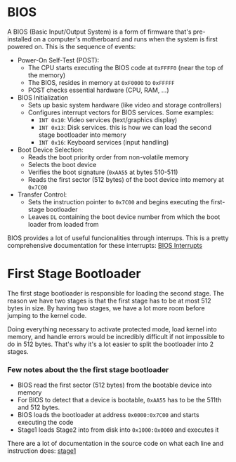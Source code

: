 # BIOS
A BIOS (Basic Input/Output System) is a form of firmware that's pre-installed on a computer's motherboard and runs when the system is first powered on. This is the sequence of events:
- Power-On Self-Test (POST):
  - The CPU starts executing the BIOS code at `0xFFFF0` (near the top of the memory)
  - The BIOS, resides in memory at `0xF0000` to `0xFFFFF`
  - POST checks essential hardware (CPU, RAM, ...)
- BIOS Initialization
  - Sets up basic system hardware (like video and storage controllers)
  - Configures interrupt vectors for BIOS services. Some examples:
    - `INT 0x10`: Video services (text/graphics display)
    - `INT 0x13`: Disk services. this is how we can load the second stage bootloader into memory
    - `INT 0x16`: Keyboard services (input handling)
- Boot Device Selection:
  - Reads the boot priority order from non-volatile memory
  - Selects the boot device
  - Verifies the boot signature (`0xAA55` at bytes 510-511)
  - Reads the first sector (512 bytes) of the boot device into memory at `0x7C00`
- Transfer Control:
  - Sets the instruction pointer to `0x7C00` and begins executing the first-stage bootloader
  - Leaves `DL` containing the boot device number from which the boot loader from loaded from

BIOS provides a lot of useful funcionalities through interrups. This is a pretty comprehensive documentation for these interrupts: [BIOS Interrupts](https://grandidierite.github.io/bios-interrupts/)

# First Stage Bootloader
The first stage bootloader is responsible for loading the second stage. The reason we have two stages is that the first stage has to be at most 512 bytes in size. By having two stages, we have a lot more room before jumping to the kernel code.

Doing everything necessary to activate protected mode, load kernel into memory, and handle errors would be incredibly difficult if not impossible to do in 512 bytes. That's why it's a lot easier to split the bootloader into 2 stages.

### Few notes about the the first stage bootloader
- BIOS read the first sector (512 bytes) from the bootable device into memory
- For BIOS to detect that a device is bootable, `0xAA55` has to be the 511th and 512 bytes.
- BIOS loads the bootloader at address `0x0000:0x7C00` and starts executing the code 
- Stage1 loads Stage2 into from disk into `0x1000:0x0000` and executes it

There are a lot of documentation in the source code on what each line and instruction does: [stage1](https://github.com/RamtinTJB/MoyaiOS/blob/main/bootloader/stage1.asm)

